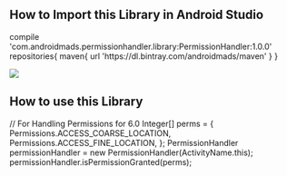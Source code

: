 <h2> How to Import this Library in Android Studio</h2>
        compile 'com.androidmads.permissionhandler.library:PermissionHandler:1.0.0'
        repositories{
             maven{
                   url 'https://dl.bintray.com/androidmads/maven'
             }
        }

<a href='https://bintray.com/androidmads/maven/com.androidmads.permissionhandler.library/_latestVersion'><img src='https://api.bintray.com/packages/androidmads/maven/com.androidmads.permissionhandler.library/images/download.svg'></a>
			
<h2>How to use this Library</h2>
	    // For Handling Permissions for 6.0
        Integer[] perms = {
                Permissions.ACCESS_COARSE_LOCATION,
                Permissions.ACCESS_FINE_LOCATION,
        };
        PermissionHandler permissionHandler = new PermissionHandler(ActivityName.this);
        permissionHandler.isPermissionGranted(perms);
